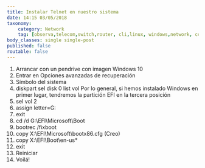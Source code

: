 ```yaml
---
title: Instalar Telnet en nuestro sistema
date: 14:15 03/05/2018
taxonomy: 
	category: Network
	tag: [observa,telecom,switch,router, cli,linux, windows,network, ccna, cisco, alcatel, telnet]
body_classes: single single-post
published: false
routable: false
---
```


1. Arrancar con un pendrive con imagen Windows 10
2. Entrar en Opciones avanzadas de recuperación
3. Símbolo del sistema
4. diskpart
	sel disk 0
	list vol
		Por lo general, si hemos instalado Windows en primer lugar, tendremos la partición EFI en la tercera posición
5. sel vol 2
6. assign letter=G:
7. exit
8. cd /d G:\EFI\Microsoft\Boot
9. bootrec /fixboot
10. copy X:\EFI\Microsoft\bootx86.cfg (Creo)
11. copy X:\EFI\Boot\en-us\*
12. exit
13. Reiniciar
14. Voilá!